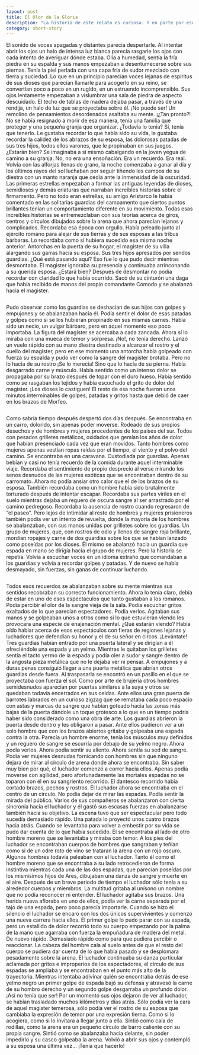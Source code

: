 ```yaml
---
layout: post
title: El Olor de la Gloria
description: "La historia de este relato es curiosa. Y en parte por eso mismo todavía la conservo, y no como muchos otros. Hice una entrevista de trabajo, y por alguna extraña razón, después de explicarles que me gustaba escribir, me pidieron un relato de unas cinco páginas. Lo más curioso es que al final sí que encajaba en el puesto... pero no me monté en esa barca. El relato tiene una ambientación muy 'Espartacus'."
category: short-story
---
```


El sonido de voces apagadas y distantes parecía despertarle. Al intentar abrir los ojos un halo de intensa luz blanca parecía rasgarle los ojos con cada intento de averiguar dónde estaba. Olía a humedad, sentía la fría piedra en su espalda y sus manos empezaban a desentumecerse sobre sus piernas. Tenía la piel perlada con una capa fría de sudor mezclado con tierra y suciedad.  Lo que en un principio parecían voces lejanas de espíritus de sus dioses que parecían llamarle para acogerlo en su reino, se convertían poco a poco en un rugido, en un estruendo incomprensible. Sus ojos lentamente empezaban a vislumbrar una sala de piedra de aspecto descuidado. El techo de tablas de madera dejaba pasar, a través de una rendija, un halo de luz que se proyectaba sobre él. ¡No puede ser! Un remolino de pensamientos desordenados asaltaba su mente. ¡¿Tan pronto?! No se había resignado a morir de esa manera, tenía una familia que proteger y una pequeña granja que organizar. ¿Todavía lo tenía? Sí, tenía que tenerlo. Le gustaba recordar lo que había sido su vida, le gustaba recordar la calidez de los abrazos de su esposa, las dolorosas patadas de sus tres hijos, todos ellos varones, que le propinaban en sus juegos. ¿Estarán bien? Se imaginaba a si mismo cabalgando en la joven yegua de camino a su granja. No, no era una ensoñación. Era un recuerdo. Era real. Volvía con las alforjas llenas de grano, la noche comenzaba a ganar al día y los últimos rayos del sol luchaban por seguir tiñendo los campos de su diestra con un manto naranja que cedía ante la inmensidad de la oscuridad. Las primeras estrellas empezaban a formar las antiguas leyendas de dioses, semidioses y demás criaturas que narraban increíbles historias sobre el firmamento. Pero no todo eran estrellas, su amigo Aristarco le había comentado en las solitarias guardias del campamento que ciertos puntos brillantes tenían un comportamiento diferente en su movimiento. Todas esas increíbles historias se entremezclaban con sus teorías acerca de giros, centros y círculos dibujados sobre la arena que ahora parecían lejanos y complicados. Recordaba esa época con orgullo. Había peleado junto al ejército romano para alejar de sus tierras y de sus esposas a las tribus bárbaras. Lo recordaba como si hubiera sucedido esa misma noche anterior. Antorchas en la puerta de su hogar, el magister de su villa alargando sus garras hacía su esposa. Sus tres hijos apresados por sendos guardias. ¿Qué está pasando aquí? Eso fue lo que pudo decir mientras desmontaba. El magister ignoraba su presencia y continuaba arrinconando a su querida esposa. ¿Estará bien? Después de desmontar no podía recordar con claridad lo que había ocurrido. Sacó de su cinturón una daga que había recibido de manos del propio comandante Comodo y se abalanzó hacia el magister.
<pre></pre>
Pudo observar como los guardias se deshacían de sus hijos con golpes y empujones y se abalanzaban hacia él. Podía sentir el dolor de esas patadas y golpes como si se los hubieran propinado en sus mismas carnes. Había sido un necio, un vulgar bárbaro, pero en aquel momento eso poco importaba. La figura del magister se acercaba a cada zancada. Ahora sí lo miraba con una mueca de temor y sorpresa. ¡No!, no tenía derecho. Lanzó un vuelo rápido con su mano diestra destinado a alcanzar el rostro y el cuello del magister, pero en ese momento una antorcha había golpeado con fuerza su espalda y pudo ver como la sangre del magister brotaba. Pero no lo hacía de su rostro ¡Se lo merecía! Sino que lo hacía de su pierna. Había desgarrado carne y músculo. Había sentido como un intenso dolor se propagaba por su brazo después de topar con el duro hueso. Había sentido como se rasgaban los tejidos y había escuchado el grito de dolor del magister. ¡Los dioses lo castiguen! El resto de esa noche fueron unos minutos interminables de golpes, patadas y gritos hasta que debió de caer en los brazos de Morfeo.
<pre></pre>
Como sabría tiempo después despertó dos días después. Se encontraba en un carro, dolorido, sin apenas poder moverse. Rodeado de sus propios desechos y de hombres y mujeres procedentes de los países del sur. Todos con pesados grilletes metálicos, oxidados que gemían los años de dolor que habían presenciado cada vez que eran movidos. Tanto hombres como mujeres apenas vestían ropas raídas por el tiempo, el viento y el polvo del camino. Se encontraba en una caravana. Custodiada por guardias. Apenas bebían y casi no tenía recuerdo de la comida durante aquel interminable viaje. Recordaba el sentimiento de propio desprecio al verse mirando los senos desnudos de las mujeres exóticas que se encontraban dentro de su carromato. Ahora no podía ansiar otro calor que el de los brazos de su esposa. También recordaba como un hombre había sido brutalmente torturado después de intentar escapar. Recordaba sus partes viriles en el suelo mientras dejaba un reguero de oscura sangre al ser arrastrado por el camino pedregoso. Recordaba la ausencia de rostro cuando regresaron de “el paseo”. Pero lejos de intimidar al resto de hombres y mujeres prisioneros también podía ver un intento de revuelta, donde la mayoría de los hombres se abalanzaban, con sus manos unidas por grilletes sobre los guardias. Un grupo de mujeres, que, con rostros de odio y llenos de sangre roja brillante, mordían ropajes y carne de dos guardias sobre los que se habían lanzado como poseídas por los dioses. Él mismo se abalanzó hacia un guardia que espada en mano se dirigía hacia el grupo de mujeres. Pero la historia se repetía. Volvía a escuchar voces en un idioma extraño que comandaban a los guardias y volvía a recordar golpes y patadas. Y de nuevo se había desmayado, sin fuerzas, sin ganas de continuar luchando.
<pre></pre>
Todos esos recuerdos se abalanzaban sobre su mente mientras sus sentidos recobraban su correcto funcionamiento. Ahora lo tenía claro, debía de estar en uno de esos espectáculos que tanto gustaban a los romanos. Podía percibir el olor de la sangre vieja de la sala. Podía escuchar gritos exaltados de lo que parecían espectadores. Podía verlos. Agitaban sus manos y se golpeaban unos a otros como si lo que estuvieran viendo les provocara una especie de enajenación mental. ¿Qué estarán viendo? Había oído hablar acerca de esos espectáculos con fieras de regiones lejanas y luchadores que defendían su honor y el de su señor en circos. ¡Levántate! Tres guardias habían entrado por una puerta lateral y se dirigían a él ofreciéndole una espada y un yelmo. Mientras le quitaban los grilletes sentía el tacto yermo de la espada y podía oler a sudor y sangre dentro de la angosta pieza metálica que no le dejaba ver ni pensar. A empujones y a duras penas consiguió llegar a una puerta metálica que abrían otros guardias desde fuera. Al traspasarla se encontró en un pasillo en el que se proyectaba con fuerza el sol. Como por arte de brujería otros hombres semidesnudos aparecían por puertas similares a la suya y otros se quedaban todavía encerrados en sus celdas. Ante ellos una gran puerta de barrotes labrados en un curioso zigzag que se remataba cada poco espacio con astas y marcas de sangre que habían goteado hacia las zonas más bajas de la puerta dándole un toque grotesco a lo que en un tiempo podría haber sido considerado como una obra de arte. Los guardias abrieron la puerta desde dentro y les obligaron a pasar. Ante ellos pudieron ver a un solo hombre que con los brazos abiertos gritaba y golpeaba una espada contra la otra. Parecía un hombre enorme, tenía los músculos muy definidos y un reguero de sangre se escurría por debajo de su yelmo negro. Ahora podía verlos. Ahora podía sentir su aliento. Ahora sentía su sed de sangre. Podía ver mujeres desnudas fornicando con hombres sin que ninguno dejara de mirar al círculo de arena donde ahora se encontraba. Sin saber muy bien por qué, el luchador comenzó a correr hacia ellos. Apenas podía moverse con agilidad, pero afortunadamente las mortales espadas no se toparon con él en su sangriento recorrido. El dantesco recorrido había cortado brazos, pechos y rostros. El luchador ahora se encontraba en el centro de un círculo. No podía dejar de mirar las espadas. Podía sentir la mirada del público. Varios de sus compañeros se abalanzaron con cierta sincronía hacia el luchador y él gastó sus escasas fuerzas en abalanzarse también hacia su objetivo. La escena tuvo que ser espectacular pero todo sucedía demasiado rápido. Una patada lo proyectó unos cuatro brazos hacia atrás. Cuando se levantaba para volver a embestir por su vida se pudo dar cuenta de lo que había sucedido. Él se encontraba al lado de otro hombre moreno que se levantaba y miraba con temor. A los pies del luchador se encontraban cuerpos de hombres que sangraban y teñían como si de un odre roto de vino se trataran la arena con un rojo oscuro. Algunos hombres todavía peleaban con el luchador. Tanto él como el hombre moreno que se encontraba a su lado retrocedieron de forma instintiva mientras cada una de las dos espadas, que parecían poseídas por los mismísimos hijos de Ares, dibujaban una danza de sangre y muerte en el aire. Después de un breve periodo de tiempo el luchador sólo tenía a su alrededor cuerpos y miembros. La multitud gritaba al unísono un nombre que no podía reconocer ni entender. El luchador agitaba sus brazos. Una herida nueva afloraba en uno de ellos, podía ver la carne separada por el tajo de una espada, pero poco parecía importarle. Cuando se hizo el silencio el luchador se encaró con los dos únicos supervivientes y comenzó una nueva carrera hacia ellos. El primer golpe lo pudo parar con su espada, pero un estallido de dolor recorrió todo su cuerpo empezando por la palma de la mano que agarraba con fuerza la empuñadura de madera del metal. De nuevo rápido. Demasiado rápido como para que pudiera percibir o reaccionar. La cabeza del hombre caía al suelo antes de que el resto del cuerpo se pudiera dar cuenta de lo que había pasado y se desplomara pesadamente sobre la arena. El luchador continuaba su danza particular aclamada por gritos e improperios de los espectadores, el círculo de sus espadas se ampliaba y se encontraban en el punto más alto de la trayectoria. Mientras intentaba adivinar quién se encontraba detrás de ese yelmo negro un primer golpe de espada bajó su defensa y atravesó la carne de su hombro derecho y un segundo golpe desgarraba un profundo dolor. ¡Así no tenía que ser! Por un momento sus ojos dejaron de ver al luchador, se habían trasladado muchos kilómetros y días atrás. Sólo podía ver la cara de aquel magister temerosa, sólo podía ver el rostro de su esposa que cambiaba la expresión de temor por una expresión tierna. Como si lo acogiera, como si lo invitara a llegar junto a ella. Sintió como caía de rodillas, como la arena era un pequeño círculo de barro caliente con su propia sangre. Sintió como se abalanzaba hacia delante, sin poder impedirlo y su casco golpeaba la arena. Volvió a abrir sus ojos y contempló a su esposa una última vez… ¡Tenía que hacerlo!
<pre></pre>
